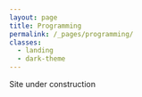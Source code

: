 ```yaml
---
layout: page
title: Programming
permalink: /_pages/programming/
classes:
  - landing
  - dark-theme
---
```

Site under construction